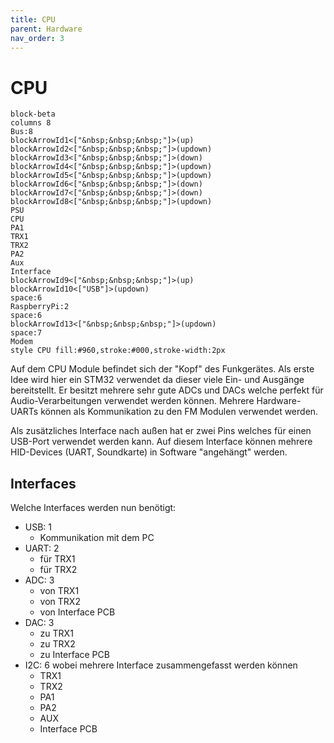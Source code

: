```yaml
---
title: CPU
parent: Hardware
nav_order: 3
---
```


# CPU

```mermaid
block-beta
columns 8
Bus:8
blockArrowId1<["&nbsp;&nbsp;&nbsp;"]>(up)
blockArrowId2<["&nbsp;&nbsp;&nbsp;"]>(updown)
blockArrowId3<["&nbsp;&nbsp;&nbsp;"]>(down)
blockArrowId4<["&nbsp;&nbsp;&nbsp;"]>(updown)
blockArrowId5<["&nbsp;&nbsp;&nbsp;"]>(updown)
blockArrowId6<["&nbsp;&nbsp;&nbsp;"]>(down)
blockArrowId7<["&nbsp;&nbsp;&nbsp;"]>(down)
blockArrowId8<["&nbsp;&nbsp;&nbsp;"]>(updown)
PSU
CPU
PA1
TRX1
TRX2
PA2
Aux
Interface
blockArrowId9<["&nbsp;&nbsp;&nbsp;"]>(up)
blockArrowId10<["USB"]>(updown)
space:6
RaspberryPi:2
space:6
blockArrowId13<["&nbsp;&nbsp;&nbsp;"]>(updown)
space:7
Modem
style CPU fill:#960,stroke:#000,stroke-width:2px
```

Auf dem CPU Module befindet sich der "Kopf" des Funkgerätes. Als erste Idee wird hier ein STM32 verwendet da dieser viele Ein- und Ausgänge bereitstellt. Er besitzt mehrere sehr gute ADCs und DACs welche perfekt für Audio-Verarbeitungen verwendet werden können. Mehrere Hardware-UARTs können als Kommunikation zu den FM Modulen verwendet werden.

Als zusätzliches Interface nach außen hat er zwei Pins welches für einen USB-Port verwendet werden kann. Auf diesem Interface können mehrere HID-Devices (UART, Soundkarte) in Software "angehängt" werden.

## Interfaces

Welche Interfaces werden nun benötigt:

- USB: 1
  - Kommunikation mit dem PC
- UART: 2
  - für TRX1
  - für TRX2
- ADC: 3
  - von TRX1
  - von TRX2
  - von Interface PCB
- DAC: 3
  - zu TRX1
  - zu TRX2
  - zu Interface PCB
- I2C: 6 wobei mehrere Interface zusammengefasst werden können
  - TRX1
  - TRX2
  - PA1
  - PA2
  - AUX
  - Interface PCB
